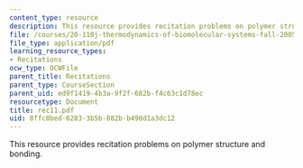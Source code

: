 ```yaml
---
content_type: resource
description: This resource provides recitation problems on polymer structure and bonding.
file: /courses/20-110j-thermodynamics-of-biomolecular-systems-fall-2005/8ffc8bed62833b5b882bb498d1a3dc12_rec11.pdf
file_type: application/pdf
learning_resource_types:
- Recitations
ocw_type: OCWFile
parent_title: Recitations
parent_type: CourseSection
parent_uid: ed9f1419-4b3a-9f2f-682b-f4c63c1d78ec
resourcetype: Document
title: rec11.pdf
uid: 8ffc8bed-6283-3b5b-882b-b498d1a3dc12
---
```

This resource provides recitation problems on polymer structure and bonding.

